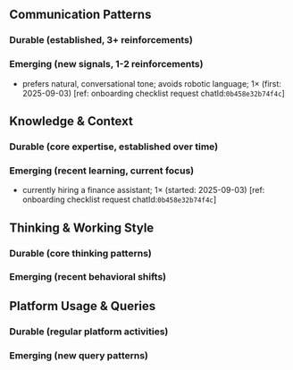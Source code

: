 ## Communication Patterns
### Durable (established, 3+ reinforcements)

### Emerging (new signals, 1-2 reinforcements)
- prefers natural, conversational tone; avoids robotic language; 1× (first: 2025-09-03) [ref: onboarding checklist request chatId:`0b458e32b74f4c`]

## Knowledge & Context
### Durable (core expertise, established over time)

### Emerging (recent learning, current focus)
- currently hiring a finance assistant; 1× (started: 2025-09-03) [ref: onboarding checklist request chatId:`0b458e32b74f4c`]

## Thinking & Working Style
### Durable (core thinking patterns)

### Emerging (recent behavioral shifts)

## Platform Usage & Queries
### Durable (regular platform activities)

### Emerging (new query patterns)
